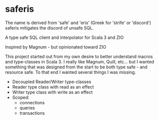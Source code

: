 # saferis

The name is derived from 'safe' and 'eris' (Greek for 'strife' or 'discord') saferis mitigates the discord of unsafe SQL.

A type safe SQL client and interpolator for Scala 3 and ZIO

Inspired by Magnum - but opinionated toward ZIO 

This project started out from my own desire to better understand macros and type-classes in Scala 3. I really like Magnum, Quill, etc... but I wanted something that was designed from the start to be both type safe - and resource safe. To that end I wanted several things I was missing.

- Decoupled Reader/Writer type-classes 
- Reader type class with read as an effect
- Writer type class with write as an effect
- Scoped:
  - connections
  - queries
  - transactions
